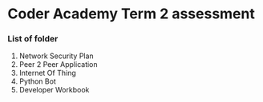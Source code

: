 # Coder Academy Term 2 assessment

### List of folder

1. Network Security Plan
2. Peer 2 Peer Application
3. Internet Of Thing
4. Python Bot
5. Developer Workbook